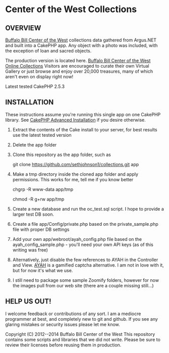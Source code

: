 Center of the West Collections
===========

OVERVIEW
------
[Buffalo Bill Center of the West](http://centerofthewest.org) collections data gathered from Argus.NET and built into a CakePHP app. Any object with a 
photo was included, with the exception of loan and sacred objects.

The production version is located here. [Buffalo Bill Center of the West Online Collections](http://collections.centerofthewest.org/) Visitors are encouraged to
curate their own Virtual Gallery or just browse and enjoy over 20,000 treasures, many of which aren't even on display right now!

Latest tested CakePHP 2.5.3

INSTALLATION
--------
These instructions assume you're running this single app on one CakePHP library. 
See [CakePHP Advanced Installation](http://book.cakephp.org/2.0/en/installation/advanced-installation.html) if you desire otherwise.

1. Extract the contents of the Cake install to your server, for best results use the latest tested version

1. Delete the app folder

1. Clone this repository as the app folder, such as 

	git clone https://github.com/sethjohnson1/collections.git app
	
1. Make a tmp directory inside the cloned app folder and apply permissions. This works for me, tell me if you know better

	chgrp -R www-data app/tmp
	
	chmod -R g+rw app/tmp
	
1. Create a new database and run the oc_test.sql script. I hope to provide a larger test DB soon.	

1. Create a file app/Config/private.php based on the private_sample.php file with proper DB settings

1. Add your own app/webroot/ayah_config.php file based on the ayah_config_sample.php - you'll need your own API keys (as of this writing was free)

1. Alternatively, just disable the few references to AYAH in the Controller and View. [AYAH](http://areyouahuman.com/) is a gamified captcha alternative.
I am not in love with it, but for now it's what we use.

1. I still need to package some sample Zoomify folders, however for now the images pull from our web site (there are a couple missing still...)

HELP US OUT!
-------------
I welcome feedback or contributions of any sort. I am a mediocre programmer at best, and completely new to git and github. If you see any glaring
mistakes or security issues please let me know.

Copyright (C) 2012--2014 Buffalo Bill Center of the West
This repository contains some scripts and libraries that we did not write. Please be sure to review their licenses before reusing them in production.
